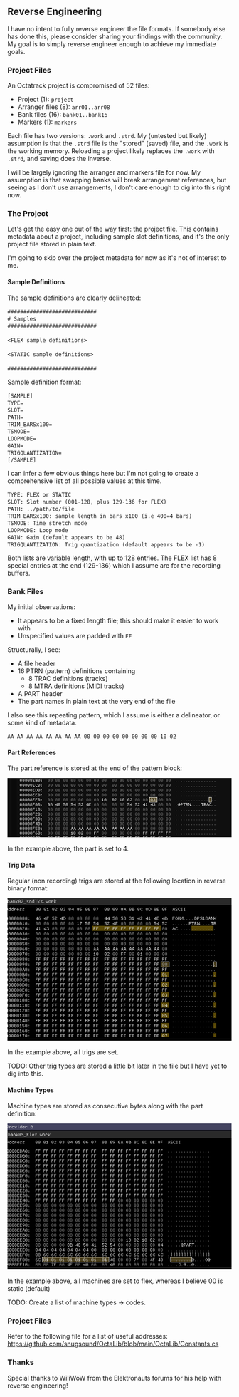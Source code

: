 ## Reverse Engineering

I have no intent to fully reverse engineer the file formats. If somebody else has done this, please consider sharing your findings with the community. My goal is to simply reverse engineer enough to achieve my immediate goals. 

### Project Files

An Octatrack project is compromised of 52 files:

- Project (1): `project`
- Arranger files (8): `arr01..arr08`
- Bank files (16): `bank01..bank16`
- Markers (1): `markers`

Each file has two versions: `.work` and `.strd`. My (untested but likely) assumption is that the `.strd` file is the "stored" (saved) file, and the `.work` is the working memory. Reloading a project likely replaces the `.work` with `.strd`, and saving does the inverse.

I will be largely ignoring the arranger and markers file for now. My assumption is that swapping banks will break arrangement references, but seeing as I don't use arrangements, I don't care enough to dig into this right now.

### The Project

Let's get the easy one out of the way first: the project file. This contains metadata about a project, including sample slot definitions, and it's the only project file stored in plain text.

I'm going to skip over the project metadata for now as it's not of interest to me.

#### Sample Definitions

The sample definitions are clearly delineated:
```
############################
# Samples
############################

<FLEX sample definitions>

<STATIC sample definitions>

############################
```

Sample definition format:
```
[SAMPLE]
TYPE=
SLOT=
PATH=
TRIM_BARSx100=
TSMODE=
LOOPMODE=
GAIN=
TRIGQUANTIZATION=
[/SAMPLE]

```

I can infer a few obvious things here but I'm not going to create a comprehensive list of all possible values at this time.

```
TYPE: FLEX or STATIC
SLOT: Slot number (001-128, plus 129-136 for FLEX)
PATH: ../path/to/file
TRIM_BARSx100: sample length in bars x100 (i.e 400=4 bars)
TSMODE: Time stretch mode
LOOPMODE: Loop mode
GAIN: Gain (default appears to be 48)
TRIGQUANTIZATION: Trig quantization (default appears to be -1)
```

Both lists are variable length, with up to 128 entries. The FLEX list has 8 special entries at the end (129-136) which I assume are for the recording buffers.

### Bank Files

My initial observations:

- It appears to be a fixed length file; this should make it easier to work with
- Unspecified values are padded with `FF`

Structurally, I see:

- A file header
- 16 PTRN (pattern) definitions containing
    - 8 TRAC definitions (tracks)
    - 8 MTRA definitions (MIDI tracks)
- A PART header
- The part names in plain text at the very end of the file

I also see this repeating pattern, which I assume is either a delineator, or some kind of metadata.

```
AA AA AA AA AA AA AA AA 00 00 00 00 00 00 00 00 10 02
```


#### Part References

The part reference is stored at the end of the pattern block:

![Image](Images/OT-Parts.png)

In the example above, the part is set to 4.


#### Trig Data

Regular (non recording) trigs are stored at the following location in reverse binary format:

![Image](Images/OT-Trigs.png)

In the example above, all trigs are set.

TODO: Other trig types are stored a little bit later in the file but I have yet to dig into this.

#### Machine Types

Machine types are stored as consecutive bytes along with the part definition:

![Image](Images/OT-machine-types.png)


In the example above, all machines are set to flex, whereas I believe 00 is static (default)

TODO: Create a list of machine types -> codes.

### Project Files

Refer to the following file for a list of useful addresses:
https://github.com/snugsound/OctaLib/blob/main/OctaLib/Constants.cs

### Thanks

Special thanks to WiliWoW from the Elektronauts forums for his help with reverse engineering!